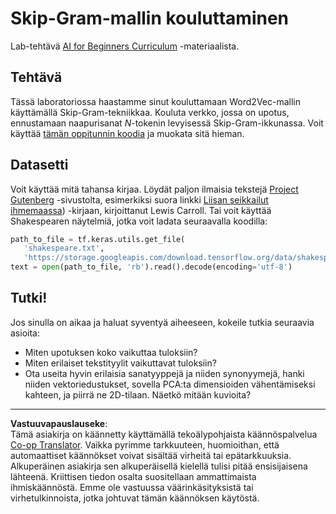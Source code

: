 <!--
CO_OP_TRANSLATOR_METADATA:
{
  "original_hash": "5130f01fdc5ebb83032b23d489027aac",
  "translation_date": "2025-08-28T20:00:35+00:00",
  "source_file": "lessons/5-NLP/15-LanguageModeling/lab/README.md",
  "language_code": "fi"
}
-->
# Skip-Gram-mallin kouluttaminen

Lab-tehtävä [AI for Beginners Curriculum](https://github.com/microsoft/ai-for-beginners) -materiaalista.

## Tehtävä

Tässä laboratoriossa haastamme sinut kouluttamaan Word2Vec-mallin käyttämällä Skip-Gram-tekniikkaa. Kouluta verkko, jossa on upotus, ennustamaan naapurisanat $N$-tokenin levyisessä Skip-Gram-ikkunassa. Voit käyttää [tämän oppitunnin koodia](../CBoW-TF.ipynb) ja muokata sitä hieman.

## Datasetti

Voit käyttää mitä tahansa kirjaa. Löydät paljon ilmaisia tekstejä [Project Gutenberg](https://www.gutenberg.org/) -sivustolta, esimerkiksi suora linkki [Liisan seikkailut ihmemaassa](https://www.gutenberg.org/files/11/11-0.txt)) -kirjaan, kirjoittanut Lewis Carroll. Tai voit käyttää Shakespearen näytelmiä, jotka voit ladata seuraavalla koodilla:

```python
path_to_file = tf.keras.utils.get_file(
   'shakespeare.txt', 
   'https://storage.googleapis.com/download.tensorflow.org/data/shakespeare.txt')
text = open(path_to_file, 'rb').read().decode(encoding='utf-8')
```

## Tutki!

Jos sinulla on aikaa ja haluat syventyä aiheeseen, kokeile tutkia seuraavia asioita:

* Miten upotuksen koko vaikuttaa tuloksiin?
* Miten erilaiset tekstityylit vaikuttavat tuloksiin?
* Ota useita hyvin erilaisia sanatyyppejä ja niiden synonyymejä, hanki niiden vektoriedustukset, sovella PCA:ta dimensioiden vähentämiseksi kahteen, ja piirrä ne 2D-tilaan. Näetkö mitään kuvioita?

---

**Vastuuvapauslauseke**:  
Tämä asiakirja on käännetty käyttämällä tekoälypohjaista käännöspalvelua [Co-op Translator](https://github.com/Azure/co-op-translator). Vaikka pyrimme tarkkuuteen, huomioithan, että automaattiset käännökset voivat sisältää virheitä tai epätarkkuuksia. Alkuperäinen asiakirja sen alkuperäisellä kielellä tulisi pitää ensisijaisena lähteenä. Kriittisen tiedon osalta suositellaan ammattimaista ihmiskäännöstä. Emme ole vastuussa väärinkäsityksistä tai virhetulkinnoista, jotka johtuvat tämän käännöksen käytöstä.